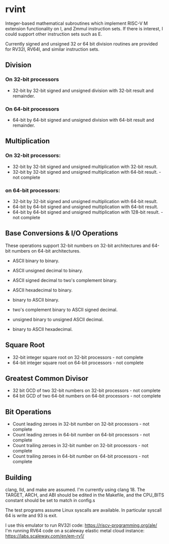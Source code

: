 # rvint

Integer-based mathematical subroutines which implement RISC-V M
extension functionality on I, and Zmmul instruction sets. If there is
interest, I could support other instruction sets such as E.

Currently signed and unsigned 32 or 64 bit division routines are
provided for RV32I, RV64I, and similar instruction sets.

## Division

### On 32-bit processors
- 32-bit by 32-bit signed and unsigned division with 32-bit result and remainder.
### On 64-bit processors
- 64-bit by 64-bit signed and unsigned division with 64-bit result and remainder.

## Multiplication

### On 32-bit processors:
- 32-bit by 32-bit signed and unsigned multiplication with 32-bit result.
- 32-bit by 32-bit signed and unsigned multiplication with 64-bit result. - not complete

### on 64-bit processors:
- 32-bit by 32-bit signed and unsigned multiplication with 64-bit result.
- 64-bit by 64-bit signed and unsigned multiplication with 64-bit result.
- 64-bit by 64-bit signed and unsigned multiplication with 128-bit result. - not complete

## Base Conversions & I/O Operations

These operations support 32-bit numbers on 32-bit architectures and
64-bit numbers on 64-bit architectures.

- ASCII binary to binary.
- ASCII unsigned decimal to binary.
- ASCII signed decimal to two's complement binary.
- ASCII hexadecimal to binary.

- binary to ASCII binary.
- two's complement binary to ASCII signed decimal.
- unsigned binary to unsigned ASCII decimal.
- binary to ASCII hexadecimal.

## Square Root
- 32-bit integer square root on 32-bit processors - not complete
- 64-bit integer square root on 64-bit processors - not complete

## Greatest Common Divisor
- 32 bit GCD of two 32-bit numbers on 32-bit processors - not complete
- 64 bit GCD of two 64-bit numbers on 64-bit processors - not complete

## Bit Operations
- Count leading zeroes in 32-bit number on 32-bit processors - not complete
- Count leading zeroes in 64-bit number on 64-bit processors - not complete
- Count trailing zeroes in 32-bit number on 32-bit processors - not complete
- Count trailing zeroes in 64-bit number on 64-bit processors - not complete

## Building

clang, lld, and make are assumed. I'm currently using clang 18.
The TARGET, ARCH, and ABI should be edited in the Makefile,
and the CPU_BITS constant should be set to match in config.s

The test programs assume Linux syscalls are available. In particular
syscall 64 is write and 93 is exit.

I use this emulator to run RV32I code:
https://riscv-programming.org/ale/
I'm running RV64 code on a scaleway elastic metal cloud instance:
https://labs.scaleway.com/en/em-rv1/

